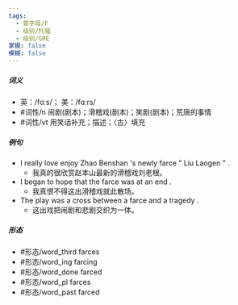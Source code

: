 ```yaml
---
tags:
  - 首字母/F
  - 级别/托福
  - 级别/GRE
掌握: false
模糊: false
---
```

##### 词义
- 英：/fɑːs/； 美：/fɑːrs/
- #词性/n  闹剧(剧本)；滑稽戏(剧本)；笑剧(剧本)；荒唐的事情
- #词性/vt  用笑话补充；描述；〈古〉填充
##### 例句
- I really love enjoy Zhao Benshan 's newly farce " Liu Laogen " .
	- 我真的很欣赏赵本山最新的滑稽戏刘老根。
- I began to hope that the farce was at an end .
	- 我真恨不得这出滑稽戏就此散场。
- The play was a cross between a farce and a tragedy .
	- 这出戏把闹剧和悲剧交织为一体。
##### 形态
- #形态/word_third farces
- #形态/word_ing farcing
- #形态/word_done farced
- #形态/word_pl farces
- #形态/word_past farced
